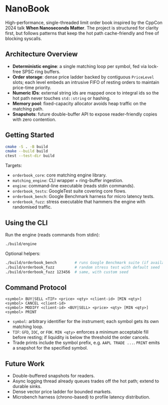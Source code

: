 # NanoBook

High-performance, single-threaded limit order book inspired by the CppCon 2024 talk **When Nanoseconds Matter**. The project is structured for clarity first, but follows patterns that keep the hot path cache-friendly and free of blocking syscalls.

## Architecture Overview
- **Deterministic engine**: a single matching loop per symbol, fed via lock-free SPSC ring buffers.
- **Order storage**: dense price ladder backed by contiguous `PriceLevel` slots; each level embeds an intrusive FIFO of resting orders to maintain price-time priority.
- **Numeric IDs**: external string ids are mapped once to integral ids so the hot path never touches `std::string` or hashing.
- **Memory pool**: fixed-capacity allocator avoids heap traffic on the matching path.
- **Snapshots**: future double-buffer API to expose reader-friendly copies with zero contention.

## Getting Started
```bash
cmake -S . -B build
cmake --build build
ctest --test-dir build
```

Targets:
- `orderbook_core`: core matching engine library.
- `matching_engine`: CLI wrapper + ring-buffer ingestion.
- `engine`: command-line executable (reads stdin commands).
- `orderbook_tests`: GoogleTest suite covering core flows.
- `orderbook_bench`: Google Benchmark harness for micro latency tests.
- `orderbook_fuzz`: stress executable that hammers the engine with randomised traffic.

## Using the CLI

Run the engine (reads commands from stdin):
```bash
./build/engine
```

Optional helpers:
```bash
./build/orderbook_bench        # runs Google Benchmark suite (if available)
./build/orderbook_fuzz         # random stress test with default seed
./build/orderbook_fuzz 123456  # same, with custom seed
```

## Command Protocol
```
<symbol> BUY|SELL <TIF> <price> <qty> <client-id> [MIN <qty>]
<symbol> CANCEL <client-id>
<symbol> MODIFY <client-id> <BUY|SELL> <price> <qty> [MIN <qty>]
<symbol> PRINT
```

- `symbol`: arbitrary identifier for the instrument; each symbol gets its own matching loop.
- `TIF`: `GFD`, `IOC`, or `FOK`. `MIN <qty>` enforces a minimum acceptable fill before resting; if liquidity is below the threshold the order cancels.
- Trade prints include the symbol prefix, e.g. `AAPL TRADE ...`. `PRINT` emits a snapshot for the specified symbol.

## Future Work
- Double-buffered snapshots for readers.
- Async logging thread already queues trades off the hot path; extend to durable sinks.
- Dense vector price ladder for bounded markets.
- Microbench harness (chrono-based) to profile latency distribution.
